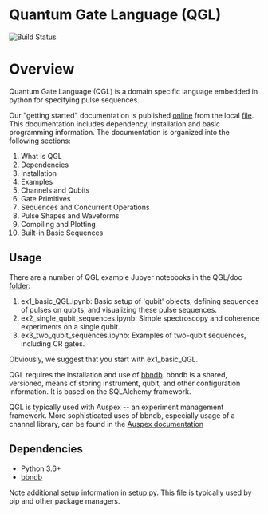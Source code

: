 # Quantum Gate Language (QGL)  

![Build Status](https://github.com/bbn-q/QGL/workflows/Python%20Package%20using%20Conda/badge.svg?branch=develop)

# Overview

Quantum Gate Language (QGL) is a domain specific language embedded in python for
specifying pulse sequences.

Our "getting started" documentation is published [online](https://bbn-q.github.io/QGL/) from the local 
[file](doc/index.md). This documentation includes dependency, 
installation and basic programming information. The documentation is organized into the following
sections:   

1. What is QGL
1. Dependencies
1. Installation
1. Examples
1. Channels and Qubits
1. Gate Primitives
1. Sequences and Concurrent Operations
1. Pulse Shapes and Waveforms
1. Compiling and Plotting
1. Built-in Basic Sequences

## Usage

There are a number of QGL example Jupyer notebooks in the QGL/doc 
[folder](doc/):

1. ex1_basic_QGL.ipynb: Basic setup of 'qubit' objects, defining sequences of pulses on qubits, and visualizing these pulse sequences.
1. ex2_single_qubit_sequences.ipynb: Simple spectroscopy and coherence experiments on a single qubit.
1. ex3_two_qubit_sequences.ipynb: Examples of two-qubit sequences, including CR gates.

Obviously, we suggest that you start with ex1_basic_QGL.   

QGL requires the installation and use of [bbndb](https://github.com/BBN-Q/bbndb). bbndb is a 
shared, versioned, means of storing instrument, qubit, and other configuration information. 
It is based on the SQLAlchemy framework.

QGL is typically used with Auspex -- an experiment management framework. More sophisticated uses of bbndb, 
especially usage of a channel library, can be found in the 
[Auspex documentation](https://bbn-q.github.io/Auspex)

## Dependencies

* Python 3.6+
* [bbndb](https://github.com/BBN-Q/bbndb)

Note additional setup information in [setup.py](setup.py). This file is typically used by pip and other package managers. 

